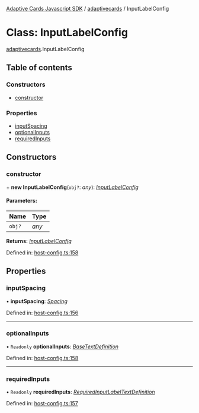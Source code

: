[Adaptive Cards Javascript SDK](../README.md) / [adaptivecards](../modules/adaptivecards.md) / InputLabelConfig

# Class: InputLabelConfig

[adaptivecards](../modules/adaptivecards.md).InputLabelConfig

## Table of contents

### Constructors

- [constructor](adaptivecards.inputlabelconfig.md#constructor)

### Properties

- [inputSpacing](adaptivecards.inputlabelconfig.md#inputspacing)
- [optionalInputs](adaptivecards.inputlabelconfig.md#optionalinputs)
- [requiredInputs](adaptivecards.inputlabelconfig.md#requiredinputs)

## Constructors

### constructor

\+ **new InputLabelConfig**(`obj?`: _any_): [_InputLabelConfig_](host_config.inputlabelconfig.md)

#### Parameters:

| Name   | Type  |
| :----- | :---- |
| `obj?` | _any_ |

**Returns:** [_InputLabelConfig_](host_config.inputlabelconfig.md)

Defined in: [host-config.ts:158](https://github.com/microsoft/AdaptiveCards/blob/0938a1f10/source/nodejs/adaptivecards/src/host-config.ts#L158)

## Properties

### inputSpacing

• **inputSpacing**: [_Spacing_](../enums/enums.spacing.md)

Defined in: [host-config.ts:156](https://github.com/microsoft/AdaptiveCards/blob/0938a1f10/source/nodejs/adaptivecards/src/host-config.ts#L156)

---

### optionalInputs

• `Readonly` **optionalInputs**: [_BaseTextDefinition_](host_config.basetextdefinition.md)

Defined in: [host-config.ts:158](https://github.com/microsoft/AdaptiveCards/blob/0938a1f10/source/nodejs/adaptivecards/src/host-config.ts#L158)

---

### requiredInputs

• `Readonly` **requiredInputs**: [_RequiredInputLabelTextDefinition_](host_config.requiredinputlabeltextdefinition.md)

Defined in: [host-config.ts:157](https://github.com/microsoft/AdaptiveCards/blob/0938a1f10/source/nodejs/adaptivecards/src/host-config.ts#L157)
